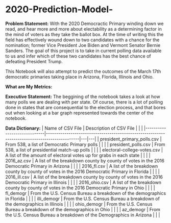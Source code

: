 # 2020-Prediction-Model-
**Problem Statement:**
With the 2020 Democractic Primary winding down we read, and hear more and more about electability as a determining factor in the mind of voters as they take the ballot box. At the time of writing this the field has effectively wound down to two candidates with a chance for the nomination; former Vice President Joe Biden and Vermont Senator Bernie Sanders. The goal of this project is to take in current polling data available to us and infer which of these two candidates has the best chance of defeating President Trump.

This Notebook will also attempt to predict the outcomes of the March 17th democratic primaries taking place in Arizona, Florida, Illinois and Ohio.

**What are My Metrics:**


**Executive Statement:**
The beggining of the notebook takes a look at how many polls we are dealing with per state. Of course, there is a lot of polling done in states that are consequential to the election process, and that bores out when looking at a bar graph represented towards the center of the notebook. 

**Data Dictionary:**
| Name of CSV File            | Description of CSV File                                                                      |   |   |
|-----------------------------|----------------------------------------------------------------------------------------------|---|---|
| president_primary_polls.csv | From 538, a list of Democratic Primary polls                                                 |   |   |
| president_polls.csv         | From 538, a list of presidential match-up polls                                              |   |   |
| electoral-college-votes.csv | A list of the amount of electoral votes up for grabs in each state                           |   |   |
| 2016_az.csv                 | A list of the breakdown county by county of votes in the 2016 Democratic Primary in Arizona  |   |   |
| 2016_fl.csv                 | A list of the breakdown county by county of votes in the 2016 Democratic Primary in Florida  |   |   |
| 2016_ill.csv                | A list of the breakdown county by county of votes in the 2016 Democratic Primary in Illinois |   |   |
| 2016_ohio.csv               | A list of the breakdown county by county of votes in the 2016 Democratic Primary in Ohio     |   |   |
| fl_demogr                   | From the U.S. Census Bureau a breakdown of the demographics in Florida                       |   |   |
| illi_demogr                 | From the U.S. Census Bureau a breakdown of the demographics in Illinois                      |   |   |
| ohio_demogr                 | From the U.S. Census Bureau a breakdown of the demographics in Ohio                          |   |   |
| az_demogr                   | From the U.S. Census Bureau a breakdown of the Demographics in Arizona                       |   |   |
